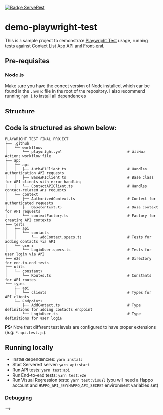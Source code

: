 [![Badge ServeRest](https://img.shields.io/badge/API-ServeRest-green)](https://github.com/ServeRest/ServeRest/)

# demo-playwright-test

This is a sample project to demonstrate [Playwright Test](https://playwright.dev/) usage, running tests against Contact List App [API](https://documenter.getpostman.com/view/4012288/TzK2bEa8/) and [Front-end](https://thinking-tester-contact-list.herokuapp.com/).

## Pre-requisites

### Node.js

Make sure you have the correct version of Node installed, which can be found in the `.nvmrc` file in the root of the repository. I also recommend running `npm i` to install all dependencies

## Structure

## Code is structured as shown below:

```
PLAYWRIGHT TEST FINAL PROJECT
├── .github
│   └── workflows
│       └── playwright.yml                              # GitHub Actions workflow file
├── app
│   ├── api
│   │   ├── AuthAPIClient.ts                            # Handles authentication API requests
│   │   ├── BaseAPIClient.ts                            # Base class for API clients with error handling
│   │   └── ContactAPIClient.ts                         # Handles contact-related API requests
│   └── context
│       ├── AuthorizedContext.ts                        # Context for authenticated requests
│       ├── BaseContext.ts                              # Base context for API requests
│       └── contextFactory.ts                           # Factory for creating API contexts
├── tests
│   ├── api
│   │   └── contacts
│   │       └── AddContact.specs.ts                     # Tests for adding contacts via API
│   └── users
│       └── LoginUser.specs.ts                          # Tests for user login via API
├── e2e                                                 # Directory for end-to-end tests
├── utils
│   └── constants
│       └── Routes.ts                                   # Constants for API routes
└── types
    ├── api
    │   └── clients                                     # Types for API clients
    └── Endpoints
        ├── AddContact.ts                               # Type definitions for adding contacts endpoint
        └── LoginUser.ts                                # Type definitions for user login
```

<!-- ### Yarn

The project also uses [Yarn](https://yarnpkg.com/), so follow the [installation steps](https://classic.yarnpkg.com/lang/en/docs/install/) in case you don't have it.

### Docker

The projects used Docker to spin up ServeRest API. Follow instructions from their [official docs](https://docs.docker.com/engine/install/) to install Docker engine in your environment. -->

**PS:** Note that different test levels are configured to have proper extensions (e.g: `*.api.test.js`).

## Running locally

- Install dependencies: `yarn install`
- Start Serverest server: `yarn api:start`
- Run API tests: `yarn test:api`
- Run End-to-end tests: `yarn test:e2e`
- Run Visual Regression tests: `yarn test:visual` (you will need a Happo account and `HAPPO_API_KEY`/`HAPPO_API_SECRET` environment variables set)

### Debugging

<!--
To run Playwright in debug mode, pass the `PWDEBUG=1` environment variable in the command, for example: `PWDEBUG=1 yarn test:e2e`

When a test fails, the project is configured to save screenshots and a trace file, inside `test-reports` folder. You can run [Playwright's Trace Viewer](https://playwright.dev/docs/trace-viewer) with `show-trace` command: `yarn playwright show-trace test-results/some-test-path/trace.zip`

Please refer to [Playwright's Debugging docs](https://playwright.dev/docs/debug) for further information on debugging features.

### Tips

- To stop running ServeRest container: `docker stop serverest`
- To restart ServeRest container: `docker restart serverest`
- To remove ServeRest container (no need to stop it first, the `-f` option will force its removal even if it is running): `docker rm -f serverest`

## Reporting

Test reports can be generated with [Allure reports](https://github.com/allure-framework/allure2), following the steps below:

- Generate report: `yarn allure:generate`
- Open HTML report: `yarn allure:open`

## CI

The project uses [GitHub Actions](https://docs.github.com/en/actions) and tests are run automatically on PRs and on merge to `main` branch.

---

## Contributing

We have a [Kanban board](https://github.com/stefanteixeira/demo-playwright-test/projects/1) with a backlog of tasks to work on. If you are interested in contributing to the project, please reach out to @stefanteixeira to become a collaborator and get a task assigned to you. --> -->
